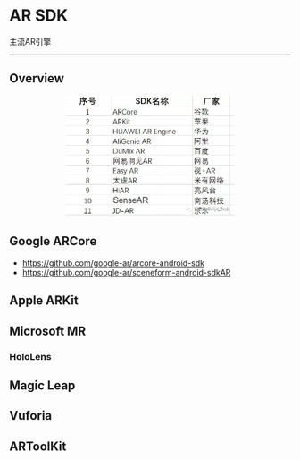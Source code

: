 # AR SDK

主流AR引擎

---

## Overview

<p align="center">
  <img src="../img/ar_sdk.png" style="width:60%">
</p>


## Google ARCore

- https://github.com/google-ar/arcore-android-sdk
- https://github.com/google-ar/sceneform-android-sdkAR


## Apple ARKit


## Microsoft MR

### HoloLens


## Magic Leap


## Vuforia


## ARToolKit
